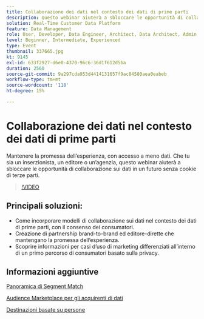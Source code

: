 ```yaml
---
title: Collaborazione dei dati nel contesto dei dati di prime parti
description: Questo webinar aiuterà a sbloccare le opportunità di collaborazione sui dati in un futuro senza cookie di terze parti.
solution: Real-Time Customer Data Platform
feature: Data Management
role: User, Developer, Data Engineer, Architect, Data Architect, Admin, Leader
level: Beginner, Intermediate, Experienced
type: Event
thumbnail: 337665.jpg
kt: 9145
exl-id: 633f2927-d6e0-4370-96c6-36d1f612d5ba
duration: 2560
source-git-commit: 9a297cda953d4414131657f9ac84580aea0eabeb
workflow-type: tm+mt
source-wordcount: '118'
ht-degree: 15%

---
```


# Collaborazione dei dati nel contesto dei dati di prime parti

Mantenere la promessa dell’esperienza, con accesso a meno dati. Che tu sia un inserzionista, un editore o un’agenzia, questo webinar aiuterà a sbloccare le opportunità di collaborazione sui dati in un futuro senza cookie di terze parti.

>[!VIDEO](https://video.tv.adobe.com/v/337665/?quality=12&learn=on)

## Principali soluzioni:

* Come incorporare modelli di collaborazione sui dati nel contesto dei dati di prime parti, con il consenso dei consumatori.
* Creazione di partnership brand-to-brand ed editore-dirette che mantengano la promessa dell’esperienza.
* Scoprire informazioni per casi d’uso di marketing differenziati all’interno di un primo percorso di consumatori basato sulla privacy.

## Informazioni aggiuntive

[Panoramica di Segment Match](https://experienceleague.adobe.com/docs/experience-platform/segmentation/ui/segment-match.html?lang=en)

[Audience Marketplace per gli acquirenti di dati](https://experienceleague.adobe.com/docs/audience-manager/user-guide/features/audience-marketplace/audience-marketplace-for-data-buyers/marketplace-data-buyers.html?lang=en)

[Destinazioni basate su persone](https://experienceleague.adobe.com/docs/audience-manager/user-guide/features/destinations/people-based/people-based-destinations-overview.html?lang=it)
